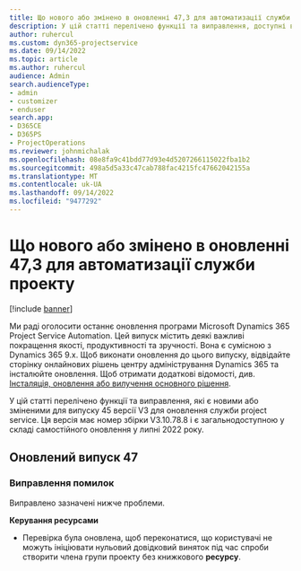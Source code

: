 ```yaml
---
title: Що нового або змінено в оновленні 47,3 для автоматизації служби проекту
description: У цій статті перелічено функції та виправлення, доступні в Microsoft Dynamics 365 Project Service Automation update release 47, V3.
author: ruhercul
ms.custom: dyn365-projectservice
ms.date: 09/14/2022
ms.topic: article
ms.author: ruhercul
audience: Admin
search.audienceType:
- admin
- customizer
- enduser
search.app:
- D365CE
- D365PS
- ProjectOperations
ms.reviewer: johnmichalak
ms.openlocfilehash: 08e8fa9c41bdd77d93e4d5207266115022fba1b2
ms.sourcegitcommit: 498a5d5a33c47cab788fac4215fc47662042155a
ms.translationtype: MT
ms.contentlocale: uk-UA
ms.lasthandoff: 09/14/2022
ms.locfileid: "9477292"
---
```

# <a name="whats-new-or-changed-in-project-service-automation-update-release-47-v3"></a>Що нового або змінено в оновленні 47,3 для автоматизації служби проекту

[!include [banner](../includes/psa-now-project-operations.md)]

Ми раді оголосити останнє оновлення програми Microsoft Dynamics 365 Project Service Automation. Цей випуск містить деякі важливі покращення якості, продуктивності та зручності. Вона є сумісною з Dynamics 365 9.x. Щоб виконати оновлення до цього випуску, відвідайте сторінку онлайнових рішень центру адміністрування Dynamics 365 та інсталюйте оновлення. Щоб отримати додаткові відомості, див. [Інсталяція, оновлення або вилучення основного рішення](/power-platform/admin/install-remove-preferred-solution).

У цій статті перелічено функції та виправлення, які є новими або зміненими для випуску 45 версії V3 для оновлення служби project service. Ця версія має номер збірки V3.10.78.8 і є загальнодоступною у складі самостійного оновлення у липні 2022 року.

## <a name="update-release-47"></a>Оновлений випуск 47

### <a name="bug-fixes"></a>Виправлення помилок

Виправлено зазначені нижче проблеми.

**Керування ресурсами**
- Перевірка була оновлена, щоб переконатися, що користувачі не можуть ініціювати нульовий довідковий виняток під час спроби створити члена групи проекту без книжкового **ресурсу**.
